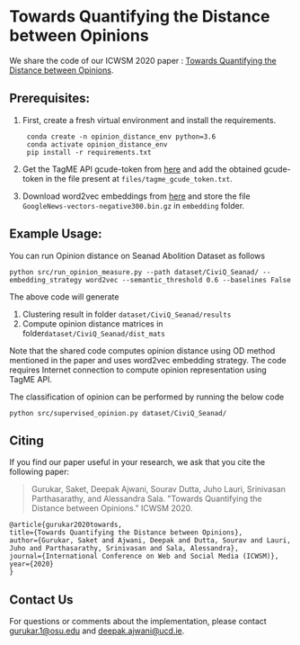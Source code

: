 Towards Quantifying the Distance between Opinions
===============================

We share the code of our ICWSM 2020 paper : [Towards Quantifying the Distance between Opinions](https://arxiv.org/abs/2001.09879).


Prerequisites:
--------------
1. First, create a fresh virtual environment and install the requirements.

        conda create -n opinion_distance_env python=3.6
        conda activate opinion_distance_env
        pip install -r requirements.txt
    
2. Get the TagME API gcude-token from [here](https://sobigdata.d4science.org/web/tagme/tagme-help) and add the obtained gcude-token in the file present at `files/tagme_gcude_token.txt`.

3.  Download word2vec embeddings from [here](https://drive.google.com/file/d/0B7XkCwpI5KDYNlNUTTlSS21pQmM/edit?usp=sharing) and store the file `GoogleNews-vectors-negative300.bin.gz` in `embedding` folder. 


Example Usage:
--------------

You can run Opinion distance on Seanad Abolition Dataset as follows

    
    python src/run_opinion_measure.py --path dataset/CiviQ_Seanad/ --embedding_strategy word2vec --semantic_threshold 0.6 --baselines False

The above code will generate 
1. Clustering result in folder `dataset/CiviQ_Seanad/results`
2. Compute opinion distance matrices in folder`dataset/CiviQ_Seanad/dist_mats`

Note that the shared code computes opinion distance using OD method mentioned in the paper and uses word2vec embedding strategy. The code requires Internet connection to compute opinion representation using TagME API.

The classification of opinion can be performed by running the below code

    python src/supervised_opinion.py dataset/CiviQ_Seanad/ 

Citing
------
If you find our paper useful in your research, we ask that you cite the following paper:

> Gurukar, Saket, Deepak Ajwani, Sourav Dutta, Juho Lauri, Srinivasan Parthasarathy, and Alessandra Sala. "Towards Quantifying the Distance between Opinions." ICWSM 2020.

    @article{gurukar2020towards,
    title={Towards Quantifying the Distance between Opinions},
    author={Gurukar, Saket and Ajwani, Deepak and Dutta, Sourav and Lauri, Juho and Parthasarathy, Srinivasan and Sala, Alessandra},
    journal={International Conference on Web and Social Media (ICWSM)},
    year={2020}
    }


Contact Us
----------
For questions or comments about the implementation, please contact gurukar.1@osu.edu and deepak.ajwani@ucd.ie.